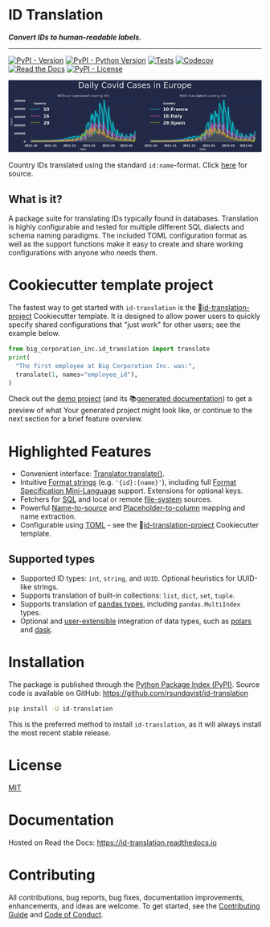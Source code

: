 # ID Translation <!-- omit in toc -->
**_Convert IDs to human-readable labels._**

-----------------

[![PyPI - Version](https://img.shields.io/pypi/v/id-translation.svg)](https://pypi.python.org/pypi/id-translation)
[![PyPI - Python Version](https://img.shields.io/pypi/pyversions/id-translation.svg)](https://pypi.python.org/pypi/id-translation)
[![Tests](https://github.com/rsundqvist/id-translation/workflows/tests/badge.svg)](https://github.com/rsundqvist/id-translation/actions?workflow=tests)
[![Codecov](https://codecov.io/gh/rsundqvist/id-translation/branch/master/graph/badge.svg)](https://codecov.io/gh/rsundqvist/id-translation)
[![Read the Docs](https://readthedocs.org/projects/id-translation/badge/)](https://id-translation.readthedocs.io/)
[![PyPI - License](https://img.shields.io/pypi/l/id-translation.svg)](https://pypi.python.org/pypi/id-translation)

<div align="center">
  <img src="https://github.com/rsundqvist/id-translation/raw/master/docs/_images/covid-europe-mplcyberpunk-theme.png"><br>
</div>

Country IDs translated using the standard `id:name`-format. Click [here][ecdc] for source.

[ecdc]: https://www.ecdc.europa.eu/en/publications-data/download-todays-data-geographic-distribution-covid-19-cases-worldwide

## What is it?
A package suite for translating IDs typically found in databases. Translation is highly configurable and tested for 
multiple different SQL dialects and schema naming paradigms. The included TOML configuration format as well as the
support functions make it easy to create and share working configurations with anyone who needs them.

# Cookiecutter template project
The fastest way to get started with `id-translation` is the 🍪[id-translation-project] Cookiecutter template. It is
designed to allow power users to quickly specify shared configurations that "just work" for other users; see the example
below.

```python
from big_corporation_inc.id_translation import translate
print(
  "The first employee at Big Corporation Inc. was:", 
  translate(1, names="employee_id"),
)
```

Check out the [demo project](https://github.com/rsundqvist/id-translation-project/tree/master/demo/bci-id-translation)
(and its 📚[generated documentation](https://rsundqvist.github.io/id-translation-project/)) to get a preview of what 
Your generated project might look like, or continue to the next section for a brief feature overview.

[id-translation-project]: https://github.com/rsundqvist/id-translation-project/

# Highlighted Features
- Convenient interface: [Translator.translate()].
- Intuitive [Format strings] (e.g. `'{id}:{name}'`), including full
  [Format Specification Mini-Language] support. Extensions for optional keys.
- Fetchers for [SQL] and local or remote [file-system] sources.
- Powerful [Name-to-source] and [Placeholder-to-column] mapping and name extraction.
- Configurable using [TOML] - see the 🍪[id-translation-project] Cookiecutter template.

[Format strings]: https://id-translation.readthedocs.io/en/stable/api/id_translation.offline.html#id_translation.offline.Format
[Format Specification Mini-Language]: https://docs.python.org/3/library/string.html#formatspec
[SQL]: https://id-translation.readthedocs.io/en/stable/api/id_translation.fetching.html#id_translation.fetching.SqlFetcher
[file-system]: https://id-translation.readthedocs.io/en/stable/api/id_translation.fetching.html#id_translation.fetching.PandasFetcher
[Name-to-source]: https://id-translation.readthedocs.io/en/stable/documentation/translation-primer.html#name-to-source-mapping
[Placeholder-to-column]: https://id-translation.readthedocs.io/en/stable/documentation/translation-primer.html#placeholder-mapping
[TOML]: https://id-translation.readthedocs.io/en/stable/documentation/translator-config.html
[cached instances]: https://id-translation.readthedocs.io/en/stable/api/id_translation.Translator.load_persistent_instance.html
[Translator.translate()]: https://id-translation.readthedocs.io/en/stable/api/id_translation.Translator.translate.html

## Supported types
- Supported ID types: `int`, `string`, and `UUID`. Optional heuristics for UUID-like strings.
- Supports translation of built-in collections: `list`, `dict`, `set`, `tuple`.
- Supports translation of [pandas types][pandas-translation], including `pandas.MultiIndex` types.
- Optional and [user-extensible] integration of data types, such as [polars] and [dask].

[pandas-translation]: https://id-translation.readthedocs.io/en/stable/documentation/examples/notebooks/cookbook/pandas-index.html
[user-extensible]: https://id-translation.readthedocs.io/en/stable/api/id_translation.dio.html#id_translation.dio.register_io
[polars]: https://id-translation.readthedocs.io/en/stable/api/id_translation.dio.integration.polars.html
[dask]: https://id-translation.readthedocs.io/en/stable/api/id_translation.dio.integration.dask.html

# Installation
The package is published through the [Python Package Index (PyPI)]. Source code
is available on GitHub: https://github.com/rsundqvist/id-translation

```sh
pip install -U id-translation
```

This is the preferred method to install `id-translation`, as it will always install the
most recent stable release.

# License
[MIT](LICENSE.md)

# Documentation
Hosted on Read the Docs: https://id-translation.readthedocs.io

# Contributing

All contributions, bug reports, bug fixes, documentation improvements, enhancements, and ideas are welcome. To get 
started, see the [Contributing Guide](CONTRIBUTING.md) and [Code of Conduct](CODE_OF_CONDUCT.md).

[Python Package Index (PyPI)]: https://pypi.org/project/id-translation
